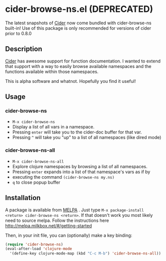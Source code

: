 # cider-browse-ns.el (DEPRECATED)

The latest snapshots of [Cider](https://github.com/clojure-emacs/cider) now come bundled with cider-browse-ns built-in!
Use of this package is only recommended for versions of cider prior to 0.8.0

## Description

[Cider](https://github.com/clojure-emacs/cider) has awesome support for function documentation.
I wanted to extend that support with a way to easily browse available namespaces and the functions
available within those namespaces.

This is alpha software and whatnot. Hopefully you find it useful!

## Usage

### cider-browse-ns

* `M-x cider-browse-ns`
* Display a list of all vars in a namespace.
* Pressing `enter` will take you to the cider-doc buffer for that var.
* Pressing `^` will take you "up" to a list of all namespaces (like dired mode)

### cider-browse-ns-all

* `M-x cider-browse-ns-all`
* Explore clojure namespaces by browsing a list of all namespaces.
* Pressing `enter` expands into a list of that namespace's vars as if by
* executing the command `(cider-browse-ns my.ns)`
* `q` to close popup buffer

## Installation

A package is available from [MELPA](http://melpa.milkbox.net/#/cider-browse-ns) . Just type `M-x package-install <return> cider-browse-ns <return>`. If that doesn't work you most likely need to source melpa. Follow the instructions here http://melpa.milkbox.net/#/getting-started

Then, in your init file, you can (optionally) make a key binding:

```el
(require 'cider-browse-ns)
(eval-after-load 'clojure-mode
  '(define-key clojure-mode-map (kbd "C-c M-b") 'cider-browse-ns-all))
```
